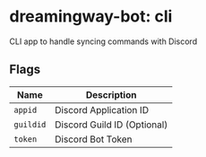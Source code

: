 # dreamingway-bot: cli

CLI app to handle syncing commands with Discord

## Flags

| Name | Description |
| - | - |
| `appid` | Discord Application ID |
| `guildid` | Discord Guild ID (Optional) |
| `token` | Discord Bot Token |